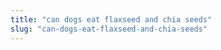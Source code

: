 ```yaml
---
title: "can dogs eat flaxseed and chia seeds"
slug: "can-dogs-eat-flaxseed-and-chia-seeds"
---
```


